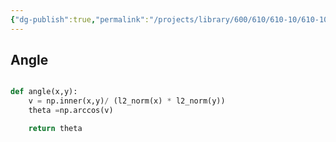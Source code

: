 ```yaml
---
{"dg-publish":true,"permalink":"/projects/library/600/610/610-10/610-10-b/","noteIcon":"0","created":"2024-01-30T20:06:19.690+09:00","updated":"2024-02-05T10:53:07.704+09:00"}
---
```





## Angle
```python

def angle(x,y):
    v = np.inner(x,y)/ (l2_norm(x) * l2_norm(y))
    theta =np.arccos(v)

    return theta


```